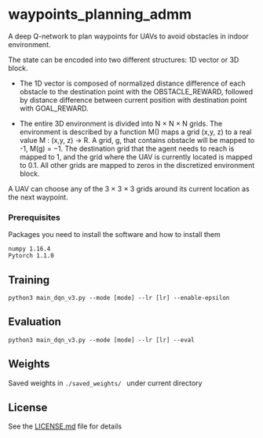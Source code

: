 # waypoints_planning_admm
A deep Q-network to plan waypoints for UAVs to avoid obstacles in indoor environment. 

The state can be encoded into two different structures: 1D vector or 3D block.
* The 1D vector is composed of normalized distance difference of each obstacle to the destination point with the OBSTACLE_REWARD, followed by distance difference between current position with destination point with GOAL_REWARD. 

* The entire 3D environment is divided into N × N × N grids. The environment is described by a function M() maps a grid (x,y, z) to a real value M : (x,y, z) → R. A grid, g, that contains obstacle will be mapped to -1, M(g) = −1. The destination grid that the agent needs to reach is mapped to 1, and the grid where the UAV is currently located is mapped to 0.1. All other grids are mapped to zeros in the discretized environment block.

A UAV can choose any of the 3 × 3 × 3 grids around its current location as the next waypoint.

### Prerequisites

Packages you need to install the software and how to install them

```
numpy 1.16.4
Pytorch 1.1.0
```

## Training 
```
python3 main_dqn_v3.py --mode [mode] --lr [lr] --enable-epsilon
```

## Evaluation
```
python3 main_dqn_v3.py --mode [mode] --lr [lr] --eval
```

## Weights
Saved weights in ```./saved_weights/ ``` under current directory

## License
See the [LICENSE.md](LICENSE.md) file for details